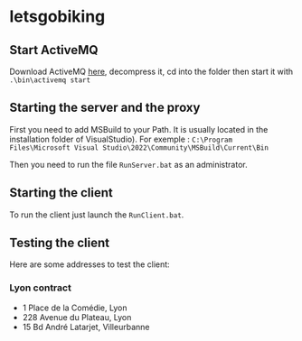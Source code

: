 # letsgobiking
## Start ActiveMQ
Download ActiveMQ [here](https://activemq.apache.org/components/classic/download/), decompress it, cd into the folder then start it with `.\bin\activemq start`

## Starting the server and the proxy
First you need to add MSBuild to your Path. It is usually located in the installation folder of VisualStudio).
For exemple : `C:\Program Files\Microsoft Visual Studio\2022\Community\MSBuild\Current\Bin`

Then you need to run the file `RunServer.bat` as an administrator.

## Starting the client
To run the client just launch the `RunClient.bat`.

## Testing the client

Here are some addresses to test the client:
### Lyon contract
- 1 Place de la Comédie, Lyon
- 228 Avenue du Plateau, Lyon
- 15 Bd André Latarjet, Villeurbanne

